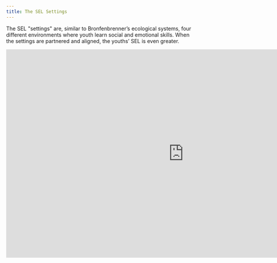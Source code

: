 ```yaml
---
title: The SEL Settings
---
```


The SEL "settings" are, similar to Bronfenbrenner’s ecological systems, four different environments where youth learn social and emotional skills. When the settings are partnered and aligned, the youths’ SEL is even greater. 

<!--
<table class="updatedcolor">
	<tr><th bgcolor="#85c0fe">Classrooms</th><td>Classrooms can foster SEL through explicit instruction and curriculum, but also by fostering a classroom climate that models and scaffolds the five competencies. Although classrooms are formal learning environments, some of the ways they can support SEL are relevant to learning that is sponsored by or takes place in the library, or any learning that involves interaction with library staff.
</td></tr>

<tr><th bgcolor="lightpink">Schools</th><td>Schools support SEL by implementing policies and practices that encourage and provide resources for SEL, and providing opportunities for SEL outside of the direct classroom learning experience. Similarly, library management and administration should be key supporters of teen services’ efforts. 
	</td></tr>
	<tr><th bgcolor="#fffd86">Families & Caregivers</th><td>Families and caregivers are typically the biggest influence on youths’ SEL. CASEL emphasizes that families and caregivers are important stakeholders in a school’s SEL efforts.</td></tr>
<tr><th bgcolor="#85c0fe">Communities</th><td>Community organizations and other community partners should communicate with schools and with each other and align their efforts to have the greatest impact on youth. 

</td></tr>

</table>
-->

<iframe src="https://connectedlib.ischool.uw.edu/wp-admin/admin-ajax.php?action=h5p_embed&id=10" width="958" height="564" frameborder="0" allowfullscreen="allowfullscreen" title="SEL Settings"></iframe><script src="https://connectedlib.ischool.uw.edu/wp-content/plugins/h5p/h5p-php-library/js/h5p-resizer.js" charset="UTF-8"></script>